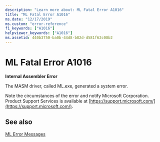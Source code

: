 ```yaml
---
description: "Learn more about: ML Fatal Error A1016"
title: "ML Fatal Error A1016"
ms.date: "12/17/2019"
ms.custom: "error-reference"
f1_keywords: ["A1016"]
helpviewer_keywords: ["A1016"]
ms.assetid: 440b3750-ba0b-44d8-b82d-d581f62c08b2
---
```

# ML Fatal Error A1016

**Internal Assembler Error**

The MASM driver, called ML.exe, generated a system error.

Note the circumstances of the error and notify Microsoft Corporation. Product Support Services is available at [https://support.microsoft.com/](https://support.microsoft.com/).

## See also

[ML Error Messages](ml-error-messages.md)
